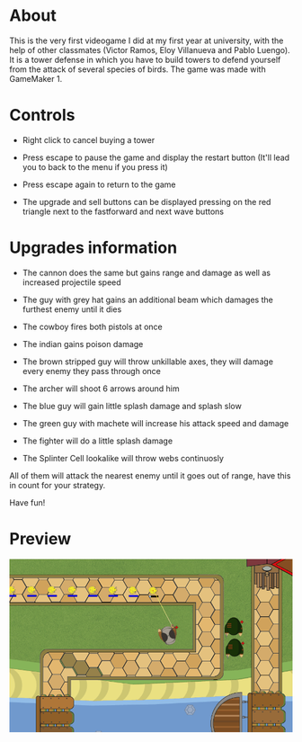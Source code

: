 # About
This is the very first videogame I did at my first year at university, with the help of other classmates (Victor Ramos, Eloy Villanueva and Pablo Luengo).
It is a tower defense in which you have to build towers to defend yourself from the attack of several species of birds.
The game was made with GameMaker 1.

# Controls

  - Right click to cancel buying a tower

  - Press escape to pause the game and display the restart button (It'll lead you to back to the menu if you press it)

  - Press escape again to return to the game

  - The upgrade and sell buttons can be displayed pressing on the red triangle next to the fastforward and next wave buttons

# Upgrades information

- The cannon does the same but gains range and damage as well as increased projectile speed

- The guy with grey hat gains an additional beam which damages the furthest enemy until it dies

- The cowboy fires both pistols at once

- The indian gains poison damage

- The brown stripped guy will throw unkillable axes, they will damage every enemy they pass through once

- The archer will shoot 6 arrows around him

- The blue guy will gain little splash damage and splash slow

- The green guy with machete will increase his attack speed and damage

- The fighter will do a little splash damage

- The Splinter Cell lookalike will throw webs continuosly

All of them will attack the nearest enemy until it goes out of range, have this in count for your strategy.

Have fun!

# Preview
![alt-text](./GithubImg/TeaserGif.gif)
